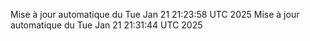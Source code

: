 Mise à jour automatique du Tue Jan 21 21:23:58 UTC 2025
Mise à jour automatique du Tue Jan 21 21:31:44 UTC 2025
